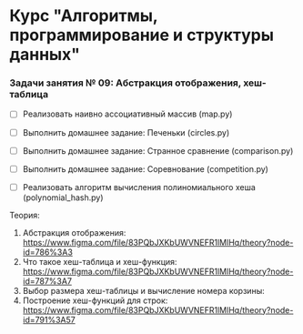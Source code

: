 # Курс "Алгоритмы, программирование и структуры данных"

### Задачи занятия № 09: Абстракция отображения, хеш-таблица

- [ ] Реализовать наивно ассоциативный массив (map.py)
- [ ] Выполнить домашнее задание: Печеньки (circles.py)
- [ ] Выполнить домашнее задание: Странное сравнение (comparison.py)
- [ ] Выполнить домашнее задание: Соревнование (competition.py)
- [ ] Реализовать алгоритм вычисления полиномиального хеша (polynomial_hash.py)


Теория: 
1. Абстракция отображения: https://www.figma.com/file/83PQbJXKbUWVNEFR1lMlHq/theory?node-id=786%3A3
2. Что такое хеш-таблица и хеш-функция: https://www.figma.com/file/83PQbJXKbUWVNEFR1lMlHq/theory?node-id=787%3A7
3. Выбор размера хеш-таблицы и вычисление номера корзины: 
4. Построение хеш-функций для строк: https://www.figma.com/file/83PQbJXKbUWVNEFR1lMlHq/theory?node-id=791%3A57
